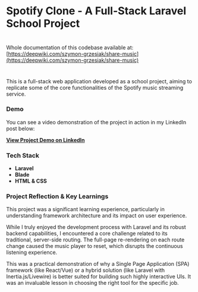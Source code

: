 # Spotify Clone - A Full-Stack Laravel School Project
#
Whole documentation of this codebase available at: [https://deepwiki.com/szymon-grzesiak/share-music](https://deepwiki.com/szymon-grzesiak/share-music)
#
This is a full-stack web application developed as a school project, aiming to replicate some of the core functionalities of the Spotify music streaming service.

### Demo
You can see a video demonstration of the project in action in my LinkedIn post below:

[**View Project Demo on LinkedIn**](https://www.linkedin.com/posts/activity-7243363692640169984-Kv-V)

### Tech Stack
* **Laravel**
* **Blade**
* **HTML & CSS**

### Project Reflection & Key Learnings

This project was a significant learning experience, particularly in understanding framework architecture and its impact on user experience.

While I truly enjoyed the development process with Laravel and its robust backend capabilities, I encountered a core challenge related to its traditional, server-side routing. The full-page re-rendering on each route change caused the music player to reset, which disrupts the continuous listening experience.

This was a practical demonstration of why a Single Page Application (SPA) framework (like React/Vue) or a hybrid solution (like Laravel with Inertia.js/Livewire) is better suited for building such highly interactive UIs. It was an invaluable lesson in choosing the right tool for the specific job.
